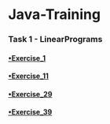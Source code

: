 # Java-Training
### Task 1 - LinearPrograms
#### [•Exercise_1](https://github.com/Tsarionok/Java-Training/tree/master/Task_1_LinearPrograms/Exercise1)
#### [•Exercise_11](https://github.com/Tsarionok/Java-Training/tree/master/Task_1_LinearPrograms/Exercise11)
#### [•Exercise_29](https://github.com/Tsarionok/Java-Training/tree/master/Task_1_LinearPrograms/Exercise29)
#### [•Exercise_39](https://github.com/Tsarionok/Java-Training/tree/master/Task_1_LinearPrograms/Exercise39)
